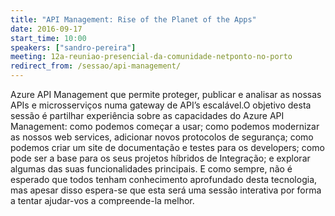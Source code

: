 ```yaml
---
title: "API Management: Rise of the Planet of the Apps"
date: 2016-09-17
start_time: 10:00
speakers: ["sandro-pereira"]
meeting: 12a-reuniao-presencial-da-comunidade-netponto-no-porto
redirect_from: /sessao/api-management/
---
```


Azure API Management que permite proteger, publicar e analisar as nossas APIs e microsserviços numa gateway de API’s escalável.O objetivo desta sessão é partilhar experiência sobre as capacidades do Azure API Management: como podemos começar a usar; como podemos modernizar as nossos web services, adicionar novos protocolos de segurança; como podemos criar um site de documentação e testes para os developers; como pode ser a base para os seus projetos híbridos de Integração; e explorar algumas das suas funcionalidades principais.
E como sempre, não é esperado que todos tenham conhecimento aprofundado desta tecnologia, mas apesar disso espera-se que esta será uma sessão interativa por forma a tentar ajudar-vos a compreende-la melhor.
